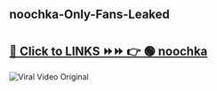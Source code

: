 
 ## noochka-Only-Fans-Leaked

# <h2><a href="https://clipsfans.com/noochka&ref=git">🔗 Click to LINKS ⏩⏩ 👉 🟢 noochka </a></h2>

<a href="https://clipsfans.com/noochka&ref=git" rel="nofollow" data-target="animated-image.originalLink"><img src="https://i.ibb.co.com/xMMVF88/686577567.gif" alt="Viral Video Original" style="max-width: 100%; display: inline-block;" data-target="animated-image.originalImage"></a>
